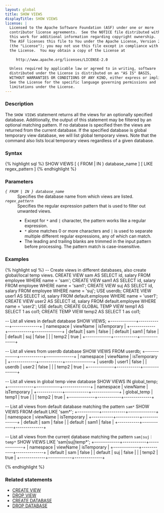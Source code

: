 ```yaml
---
layout: global
title: SHOW VIEWS
displayTitle: SHOW VIEWS
license: |
  Licensed to the Apache Software Foundation (ASF) under one or more
  contributor license agreements.  See the NOTICE file distributed with
  this work for additional information regarding copyright ownership.
  The ASF licenses this file to You under the Apache License, Version 2.0
  (the "License"); you may not use this file except in compliance with
  the License.  You may obtain a copy of the License at
 
     http://www.apache.org/licenses/LICENSE-2.0
 
  Unless required by applicable law or agreed to in writing, software
  distributed under the License is distributed on an "AS IS" BASIS,
  WITHOUT WARRANTIES OR CONDITIONS OF ANY KIND, either express or implied.
  See the License for the specific language governing permissions and
  limitations under the License.
---
```


### Description

The `SHOW VIEWS` statement returns all the views for an optionally specified database.
Additionally, the output of this statement may be filtered by an optional matching
pattern. If no database is specified then the views are returned from the 
current database. If the specified database is global temporary view database, we will
list global temporary views. Note that the command also lists local temporary views 
regardless of a given database.

### Syntax
{% highlight sql %}
SHOW VIEWS [ { FROM | IN } database_name ] [ LIKE regex_pattern ]
{% endhighlight %}

### Parameters
<dl>
  <dt><code><em>{ FROM | IN } database_name</em></code></dt>
  <dd>
     Specifies the database name from which views are listed.
  </dd>
  <dt><code><em>regex_pattern</em></code></dt>
  <dd>
     Specifies the regular expression pattern that is used to filter out unwanted views.
     <ul> 
          <li>Except for <code>*</code> and <code>|</code> character, the pattern works like a regular expression.</li>
          <li><code>*</code> alone matches 0 or more characters and <code>|</code> is used to separate multiple different regular expressions,
           any of which can match. </li>
          <li>The leading and trailing blanks are trimmed in the input pattern before processing. The pattern match is case-insensitive.</li>
     </ul>
  </dd>
</dl>

### Examples
{% highlight sql %}
-- Create views in different databases, also create global/local temp views.
CREATE VIEW sam AS SELECT id, salary FROM employee WHERE name = 'sam';
CREATE VIEW sam1 AS SELECT id, salary FROM employee WHERE name = 'sam1';
CREATE VIEW suj AS SELECT id, salary FROM employee WHERE name = 'suj';
USE userdb;
CREATE VIEW user1 AS SELECT id, salary FROM default.employee WHERE name = 'user1';
CREATE VIEW user2 AS SELECT id, salary FROM default.employee WHERE name = 'user2';
USE default;
CREATE GLOBAL TEMP VIEW temp1 AS SELECT 1 as col1;
CREATE TEMP VIEW temp2 AS SELECT 1 as col1;

-- List all views in default database
SHOW VIEWS;
+-------------+------------+--------------+
| namespace   | viewName   | isTemporary  |
+-------------+------------+--------------+
| default     | sam        | false        |
| default     | sam1       | false        |
| default     | suj        | false        |
|             | temp2      | true         |
+-------------+------------+--------------+

-- List all views from userdb database 
SHOW VIEWS FROM userdb;
+-------------+------------+--------------+
| namespace   | viewName   | isTemporary  |
+-------------+------------+--------------+
| userdb      | user1      | false        |
| userdb      | user2      | false        |
|             | temp2      | true         |
+-------------+------------+--------------+
  
-- List all views in global temp view database 
SHOW VIEWS IN global_temp;
+-------------+------------+--------------+
| namespace   | viewName   | isTemporary  |
+-------------+------------+--------------+
| global_temp | temp1      | true         |
|             | temp2      | true         |
+-------------+------------+--------------+

-- List all views from default database matching the pattern `sam*`
SHOW VIEWS FROM default LIKE 'sam*';
+-----------+------------+--------------+
| namespace | viewName   | isTemporary  |
+-----------+------------+--------------+
| default   | sam        | false        |
| default   | sam1       | false        |
+-----------+------------+--------------+

-- List all views from the current database matching the pattern `sam|suj｜temp*`
SHOW VIEWS LIKE 'sam|suj|temp*';
+-------------+------------+--------------+
| namespace   | viewName   | isTemporary  |
+-------------+------------+--------------+
| default     | sam        | false        |
| default     | suj        | false        |
|             | temp2      | true         |
+-------------+------------+--------------+

{% endhighlight %}

### Related statements
- [CREATE VIEW](sql-ref-syntax-ddl-create-view.html)
- [DROP VIEW](sql-ref-syntax-ddl-drop-view.html)
- [CREATE DATABASE](sql-ref-syntax-ddl-create-database.html)
- [DROP DATABASE](sql-ref-syntax-ddl-drop-database.html)
